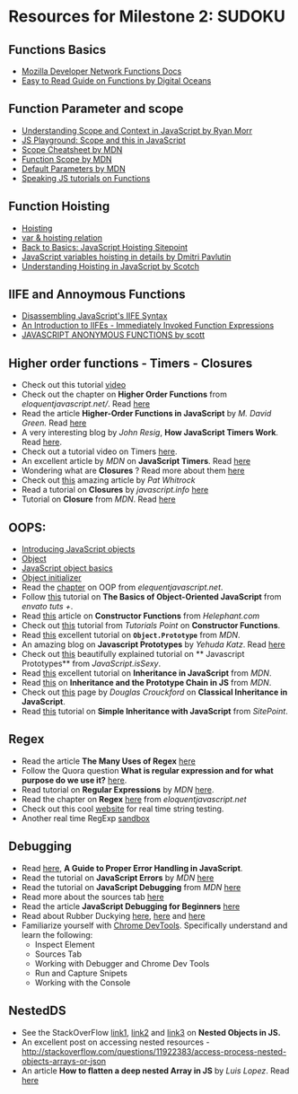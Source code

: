 # Resources for Milestone 2: SUDOKU

## Functions Basics

- [Mozilla Developer Network Functions Docs](https://developer.mozilla.org/en-US/docs/Web/JavaScript/Reference/Functions)
- [Easy to Read Guide on Functions by Digital Oceans](https://www.digitalocean.com/community/tutorials/how-to-define-functions-in-javascript)

## Function Parameter and scope

- [Understanding Scope and Context in JavaScript by Ryan Morr](http://ryanmorr.com/understanding-scope-and-context-in-javascript/)
- [JS Playground: Scope and this in JavaScript](https://javascriptplayground.com/javascript-variable-scope-this/)
- [Scope Cheatsheet by MDN](https://developer.mozilla.org/en-US/docs/Archive/Web/Scope_Cheatsheet)
- [Function Scope by MDN](https://developer.mozilla.org/en-US/docs/Web/JavaScript/Guide/Functions#Function_scope)
- [Default Parameters by MDN](https://developer.mozilla.org/en-US/docs/Web/JavaScript/Guide/Functions#Function_parameters)
- [Speaking JS tutorials on Functions](http://speakingjs.com/es5/ch15.html)


## Function Hoisting

- [Hoisting](https://developer.mozilla.org/en-US/docs/Glossary/Hoisting)
- [var & hoisting relation](https://developer.mozilla.org/en-US/docs/Web/JavaScript/Reference/Statements/var#var_hoisting)
- [Back to Basics: JavaScript Hoisting Sitepoint](https://www.sitepoint.com/back-to-basics-javascript-hoisting/)
- [JavaScript variables hoisting in details by Dmitri Pavlutin](https://dmitripavlutin.com/javascript-hoisting-in-details/)
- [Understanding Hoisting in JavaScript by Scotch](https://scotch.io/tutorials/understanding-hoisting-in-javascript)


## IIFE and Annoymous Functions

- [Disassembling JavaScript's IIFE Syntax](https://blog.mariusschulz.com/2016/01/13/disassembling-javascripts-iife-syntax)
- [An Introduction to IIFEs - Immediately Invoked Function Expressions](http://adripofjavascript.com/blog/drips/an-introduction-to-iffes-immediately-invoked-function-expressions.html)
- [JAVASCRIPT ANONYMOUS FUNCTIONS by scott](http://blog.scottlogic.com/2011/06/10/javascript-anonymous-functions.html)

## Higher order functions - Timers - Closures 

- Check out this tutorial [video](https://www.youtube.com/watch?v=BMUiFMZr7vk)
- Check out the chapter on **Higher Order Functions** from *eloquentjavascript.net/*. Read [here](http://eloquentjavascript.net/05_higher_order.html)
- Read the article **Higher-Order Functions in JavaScript** by *M. David Green.* Read [here](https://www.sitepoint.com/higher-order-functions-javascript/)
- A very interesting blog by *John Resig*, **How JavaScript Timers Work**. Read [here](https://johnresig.com/blog/how-javascript-timers-work/).
- Check out a tutorial video on Timers [here](https://www.youtube.com/watch?v=zucCjXApXOU).
- An excellent article by *MDN* on **JavaScript Timers**. Read [here](https://developer.mozilla.org/en-US/Add-ons/Code_snippets/Timers)
- Wondering what are **Closures** ? Read more about them [here](http://javascriptissexy.com/understand-javascript-closures-with-ease/)
- Check out [this](https://medium.com/written-in-code/practical-uses-for-closures-c65640ae7304) amazing article by *Pat Whitrock*
- Read a tutorial on **Closures** by *javascript.info* [here](https://javascript.info/closure)
- Tutorial on **Closure** from *MDN*. Read [here](https://developer.mozilla.org/en/docs/Web/JavaScript)

## OOPS: 

- [Introducing JavaScript objects]()
- [Object](https://developer.mozilla.org/en-US/docs/Web/JavaScript/Reference/Global_Objects/Object)
- [JavaScript object basics](https://developer.mozilla.org/en-US/docs/Learn/JavaScript/Objects/Basics)
- [Object initializer](https://developer.mozilla.org/en-US/docs/Web/JavaScript/Reference/Operators/Object_initializer)
- Read the [chapter](http://eloquentjavascript.net/1st_edition/chapter8.html) on OOP from *elequentjavascript.net*.
- Follow [this](https://code.tutsplus.com/tutorials/the-basics-of-object-oriented-javascript--net-7670) tutorial on **The Basics of Object-Oriented JavaScript** from *envato tuts +*. 
- Read [this](http://helephant.com/2008/09/14/constructor-functions/) article on **Constructor Functions** from *Helephant.com*
- Check out [this](https://www.tutorialspoint.com/javascript/javascript_function_constructors.htm) tutorial from *Tutorials Point* on **Constructor Functions**.
- Read [this](https://developer.mozilla.org/en/docs/Web/JavaScript/Reference/Global_Objects/Object/prototype) excellent tutorial on **`Object.Prototype`** from *MDN*.
- An amazing blog on **Javascript Prototypes** by *Yehuda Katz*. Read [here](http://yehudakatz.com/2011/08/12/understanding-prototypes-in-javascript/)
- Check out [this](http://javascriptissexy.com/javascript-prototype-in-plain-detailed-language/) beautifully explained tutorial on ** Javascript Prototypes** from *JavaScript.isSexy*. 
- Read [this](https://developer.mozilla.org/en-US/docs/Learn/JavaScript/Objects/Inheritance) excellent tutorial on **Inheritance in JavaScript** from *MDN*.
- Read [this](https://developer.mozilla.org/en/docs/Web/JavaScript/Inheritance_and_the_prototype_chain) on **Inheritance and the Prototype Chain in JS** from *MDN*.
- Check out [this](http://www.crockford.com/javascript/inheritance.html) page by *Douglas Crouckford* on **Classical Inheritance in JavaScript**.
- Read [this](https://www.sitepoint.com/simple-inheritance-javascript/) tutorial on **Simple Inheritance with JavaScript** from *SitePoint*.

## Regex

- Read the article **The Many Uses of Regex** [here](http://www.rexegg.com/regex-uses.html)
- Follow the Quora question **What is regular expression and for what purpose do we use it?** [here](https://www.quora.com/What-is-regular-expression-and-for-what-purpose-do-we-use-it).
- Read tutorial on **Regular Expressions** by *MDN* [here](https://developer.mozilla.org/en/docs/Web/JavaScript/Guide/Regular_Expressions).
- Read the chapter on **Regex** [here](http://eloquentjavascript.net/09_regexp.html) from *eloquentjavascript.net*
- Check out this cool [website](http://www.regexpal.com/) for real time string testing. 
- Another real time RegExp [sandbox](https://www.regexpal.com/)

## Debugging

- Read [here](https://www.sitepoint.com/proper-error-handling-javascript/), **A Guide to Proper Error Handling in JavaScript**.
- Read the tutorial on **JavaScript Errors** by *MDN* [here](https://developer.mozilla.org/en/docs/Web/JavaScript/Reference/Global_Objects/Error)
- Read the tutorial on **JavaScript Debugging** from *MDN* [here](https://developer.mozilla.org/en-US/docs/Mozilla/Debugging/Debugging_JavaScript)
- Read more about the sources tab [here](https://developers.google.com/web/tools/chrome-devtools/javascript/step-code?hl=en)
- Read the article **JavaScript Debugging for Beginners** [here](https://www.wired.com/2010/02/javascript_debugging_for_beginners/)
- Read about Rubber Duckying [here](https://rubberduckdebugging.com/), [here](https://blog.codinghorror.com/rubber-duck-problem-solving/) and [here](https://blog.wsol.com/how-a-rubber-duck-taught-me-to-be-a-better-programmer)
- Familiarize yourself with [Chrome DevTools](https://developers.google.com/web/tools/chrome-devtools/). Specifically understand and learn the following: 
  - Inspect Element
  - Sources Tab 
  - Working with Debugger and Chrome Dev Tools 
  - Run and Capture Snipets
  - Working with the Console
  
## NestedDS

- See the StackOverFlow [link1](https://stackoverflow.com/questions/7942398/nested-objects-in-javascript-best-practices), [link2](https://stackoverflow.com/questions/5484673/javascript-how-to-dynamically-create-nested-objects-using-object-names-given-by) and [link3](https://stackoverflow.com/questions/17778297/how-to-declare-nested-objects-in-javascript) on **Nested Objects in JS.** 
- An excellent post on accessing nested resources - http://stackoverflow.com/questions/11922383/access-process-nested-objects-arrays-or-json
- An article **How to flatten a deep nested Array in JS** by *Luis Lopez*. Read [here](https://www.codetuts.tech/flatten-deep-nested-array-object/)